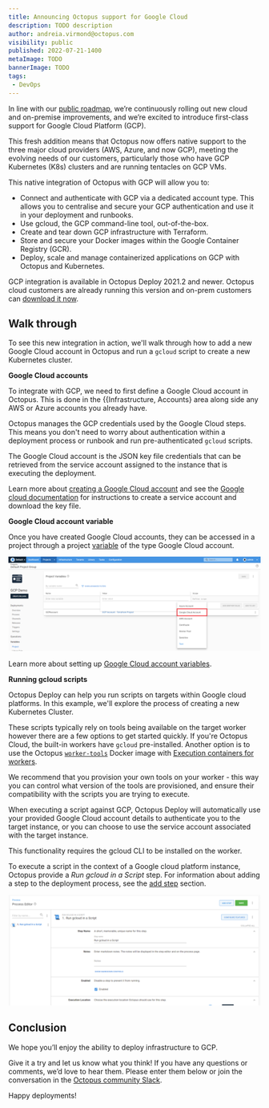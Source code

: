 ```yaml
---
title: Announcing Octopus support for Google Cloud
description: TODO description
author: andreia.virmond@octopus.com
visibility: public
published: 2022-07-21-1400
metaImage: TODO
bannerImage: TODO
tags:
 - DevOps
---
```


In line with our [public roadmap](https://octopus.com/company/roadmap), we’re continuously rolling out new cloud and on-premise improvements, and we’re excited to introduce first-class support for Google Cloud Platform (GCP).

This fresh addition means that Octopus now offers native support to the three major cloud providers (AWS, Azure, and now GCP), meeting the evolving needs of our customers, particularly those who have GCP Kubernetes (K8s) clusters and are running tentacles on GCP VMs. 

This native integration of Octopus with GCP will allow you to:
* Connect and authenticate with GCP via a dedicated account type. This allows you to centralise and secure your GCP authentication and use it in your deployment and runbooks.
* Use gcloud, the GCP command-line tool, out-of-the-box.
* Create and tear down GCP infrastructure with Terraform.
* Store and secure your Docker images within the Google Container Registry (GCR).
* Deploy, scale and manage containerized applications on GCP with Octopus and Kubernetes.

GCP integration is available in Octopus Deploy 2021.2 and newer. Octopus cloud customers are already running this version and on-prem customers can [download it now](https://octopus.com/downloads).


## **Walk through**

To see this new integration in action, we'll walk through how to add a new Google Cloud account in Octopus and run a `gcloud` script to create a new Kubernetes cluster.



**Google Cloud accounts**

To integrate with GCP, we need to first define a Google Cloud account in Octopus. This is done in the {{Infrastructure, Accounts} area along side any AWS or Azure accounts you already have.

Octopus manages the GCP credentials used by the Google Cloud steps. This means you don't need to worry about authentication within a deployment process or runbook and run pre-authenticated `gcloud` scripts.

The Google Cloud account is the JSON key file credentials that can be retrieved from the service account assigned to the instance that is executing the deployment.

Learn more about [creating a Google Cloud account](https://octopus.com/docs/infrastructure/accounts/google-cloud) and see the [Google cloud documentation](https://cloud.google.com/iam/docs/creating-managing-service-account-keys) for instructions to create a service account and download the key file.


**Google Cloud account variable**

Once you have created Google Cloud accounts, they can be accessed in a project through a project [variable](https://octopus.com/docs/projects/variables) of the type Google Cloud account. 

![Octopus Google Cloud account](google-cloud-account-variable.png "width=500")

Learn more about setting up [Google Cloud account variables](https://octopus.com/docs/projects/variables/google-cloud-account-variables).

**Running gcloud scripts**

Octopus Deploy can help you run scripts on targets within Google cloud platforms. In this example, we'll explore the process of creating a new Kubernetes Cluster.

These scripts typically rely on tools being available on the target worker however there are a few options to get started quickly. If you're Octopus Cloud, the built-in workers have `gcloud` pre-installed. Another option is to use the Octopus [`worker-tools`](https://hub.docker.com/r/octopusdeploy/worker-tools) Docker image with [Execution containers for workers](https://octopus.com/docs/projects/steps/execution-containers-for-workers). 

We recommend that you provision your own tools on your worker - this way you can control what version of the tools are provisioned, and ensure their compatibility with the scripts you are trying to execute.

When executing a script against GCP, Octopus Deploy will automatically use your provided Google Cloud account details to authenticate you to the target instance, or you can choose to use the service account associated with the target instance.

This functionality requires the gcloud CLI to be installed on the worker.

To execute a script in the context of a Google cloud platform instance, Octopus provide a *Run gcloud in a Script* step. For information about adding a step to the deployment process, see the [add step](https://octopus.com/docs/projects/steps) section.

![Google Cloud script step](google-cloud-script-step-body.png "width=500")

## **Conclusion**

We hope you’ll enjoy the ability to deploy infrastructure to GCP. 

Give it a try and let us know what you think! If you have any questions or comments, we’d love to hear them. Please enter them below or join the conversation in the [Octopus community Slack](https://octopususergroup.slack.com/join/shared_invite/zt-eowov3at-4OTwkT75Uqq7WuzvBskuFg#/).

Happy deployments!
